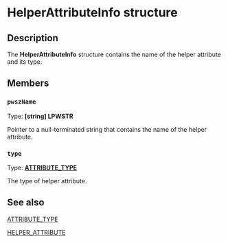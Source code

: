 # HelperAttributeInfo structure

## Description

The **HelperAttributeInfo** structure contains the name of the helper attribute and its type.

## Members

### `pwszName`

Type: **[string] LPWSTR**

Pointer to a null-terminated string that contains the name of the helper attribute.

### `type`

Type: **[ATTRIBUTE_TYPE](https://learn.microsoft.com/windows/desktop/api/ndattrib/ne-ndattrib-attribute_type)**

The type of helper attribute.

## See also

[ATTRIBUTE_TYPE](https://learn.microsoft.com/windows/desktop/api/ndattrib/ne-ndattrib-attribute_type)

[HELPER_ATTRIBUTE](https://learn.microsoft.com/windows/desktop/api/ndattrib/ns-ndattrib-helper_attribute)